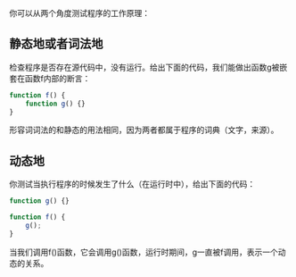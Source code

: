 你可以从两个角度测试程序的工作原理：

## 静态地或者词法地

检查程序是否存在源代码中，没有运行。给出下面的代码，我们能做出函数g被嵌套在函数f内部的断言：

``` javascript
function f() {
    function g() {}
}
```

形容词词法的和静态的用法相同，因为两者都属于程序的词典（文字，来源）。

## 动态地

你测试当执行程序的时候发生了什么（在运行时中），给出下面的代码：

``` javascript
function g() {}

function f() {
    g();
}
```

当我们调用f()函数，它会调用g()函数，运行时期间，g一直被f调用，表示一个动态的关系。

